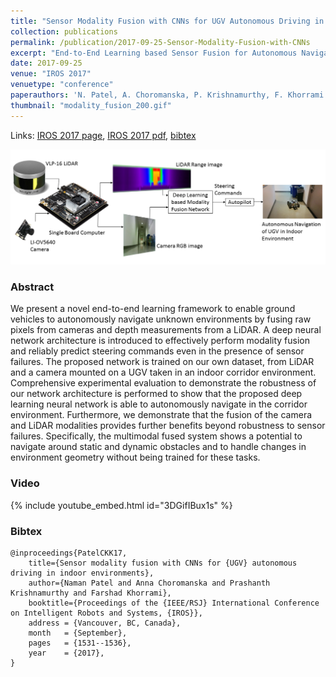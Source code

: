 ```yaml
---
title: "Sensor Modality Fusion with CNNs for UGV Autonomous Driving in Indoor Environments"
collection: publications
permalink: /publication/2017-09-25-Sensor-Modality-Fusion-with-CNNs
excerpt: "End-to-End Learning based Sensor Fusion for Autonomous Navigation in an indoor environment."
date: 2017-09-25
venue: "IROS 2017"
venuetype: "conference"
paperauthors: 'N. Patel, A. Choromanska, P. Krishnamurthy, F. Khorrami'
thumbnail: "modality_fusion_200.gif"
---
```


Links: [IROS 2017 page](https://ieeexplore.ieee.org/abstract/document/8205958), [IROS 2017 pdf](http://www.columbia.edu/~aec2163/NonFlash/Papers/SMF_CNN.pdf), [bibtex](#bibtex)

![Modality fusion framework overview](/images/modality_fusion_framework.png)

### Abstract

We present a novel end-to-end learning framework to enable ground vehicles to autonomously navigate unknown environments by fusing raw pixels from cameras and depth measurements from a LiDAR. A deep neural network architecture is introduced to effectively perform modality fusion and reliably predict steering commands even in the presence of sensor failures. The proposed network is trained on our own dataset, from LiDAR and a camera mounted on a UGV taken in an indoor corridor environment. Comprehensive experimental evaluation to demonstrate the robustness of our network architecture is performed to show that the proposed deep learning neural network is able to autonomously navigate in the corridor environment. Furthermore, we demonstrate that the fusion of the camera and LiDAR modalities provides further benefits beyond robustness to sensor failures. Specifically, the multimodal fused system shows a potential to navigate around static and dynamic obstacles and to handle changes in environment geometry without being trained for these tasks.

### Video

{% include youtube_embed.html id="3DGifIBux1s" %}

### Bibtex

    @inproceedings{PatelCKK17,
        title={Sensor modality fusion with CNNs for {UGV} autonomous driving in indoor environments},
        author={Naman Patel and Anna Choromanska and Prashanth Krishnamurthy and Farshad Khorrami},
        booktitle={Proceedings of the {IEEE/RSJ} International Conference on Intelligent Robots and Systems, {IROS}},
        address	= {Vancouver, BC, Canada},
        month	= {September},
        pages   = {1531--1536},
        year    = {2017},
    }
